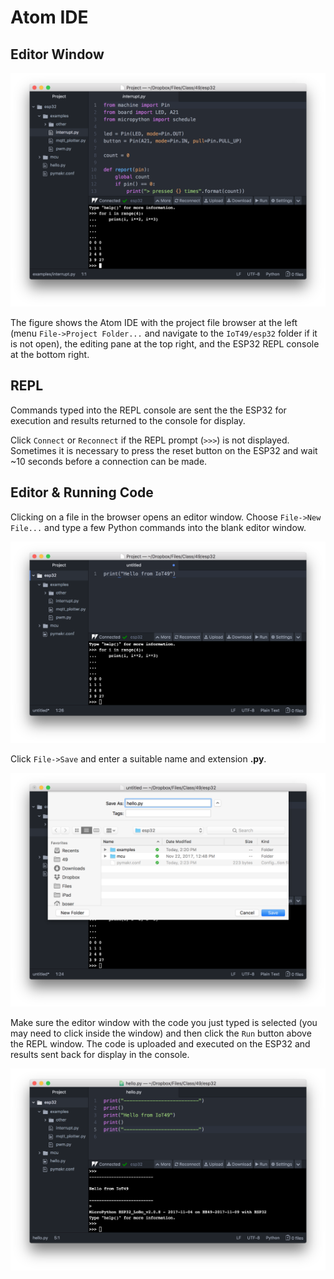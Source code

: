 # Atom IDE

## Editor Window

![Atom IDE](atom_ide.png)

The figure shows the Atom IDE with the project file browser at the left (menu `File->Project Folder...` and navigate to the `IoT49/esp32` folder if it is not open), the editing pane at the top right, and the ESP32 REPL console at the bottom right.

## REPL

Commands typed into the REPL console are sent the the ESP32 for execution and results returned to the console for display.

Click `Connect` or `Reconnect` if the REPL prompt (`>>>`) is not displayed. Sometimes it is necessary to press the reset button on the ESP32 and wait ~10 seconds before a connection can be made.

## Editor & Running Code

Clicking on a file in the browser opens an editor window. Choose `File->New File...` and type a few Python commands into the blank editor window.

![Atom IDE](new_file.png)

Click `File->Save` and enter a suitable name and extension **.py**.

![Atom IDE](save_dialog.png)

Make sure the editor window with the code you just typed is selected (you may need to click inside the window) and then click the `Run` button above the REPL window. The code is uploaded and executed on the ESP32 and results sent back for display in the console.

![Atom IDE](run.png)

